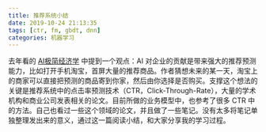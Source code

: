 ```yaml
---
title: 推荐系统小结
date: 2019-10-24 21:13:35
tags: [ctr, fm, gbdt, dnn]
categories: 机器学习
---
```


去年看的 [AI极简经济学](https://book.douban.com/subject/30416291/) 中提到一个观点：AI 对企业的贡献是带来强大的推荐预测能力，比如打开手机淘宝，首屏大量的推荐商品。作者猜想未来的某一天，淘宝上的商家可以直接把预测的商品寄到你家，然后由你选择是否购买。支撑这个想法的关键是推荐系统中的点击率预测技术（CTR，Click-Through-Rate），大量的学术机构和商业公司发表相关的论文。目前所做的业务模型中，也参考了很多 CTR 中的方法。自己也看过一些这个领域的论文，并且做了一些笔记。没有太多将笔记单独整理发出来的意义，通过这一篇阅读小结，和大家分享我的学习过程。

